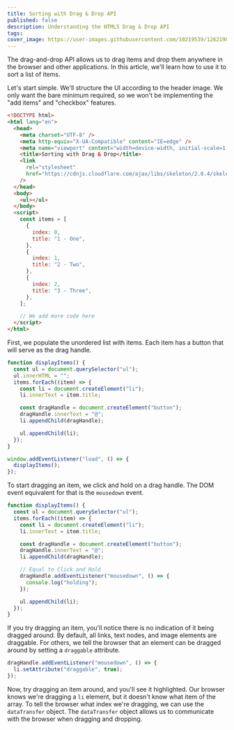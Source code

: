 ```yaml
---
title: Sorting with Drag & Drop API
published: false
description: Understanding the HTML5 Drag & Drop API
tags:
cover_image: https://user-images.githubusercontent.com/10219539/126219879-543edda3-088b-4314-bf6a-0783b86d44cb.png
---
```


The drag-and-drop API allows us to drag items and drop them anywhere in the browser and other applications. In this article, we'll learn how to use it to sort a list of items.

Let's start simple. We'll structure the UI according to the header image. We only want the bare minimum required, so we won't be implementing the "add items" and "checkbox" features.

```html
<!DOCTYPE html>
<html lang="en">
  <head>
    <meta charset="UTF-8" />
    <meta http-equiv="X-UA-Compatible" content="IE=edge" />
    <meta name="viewport" content="width=device-width, initial-scale=1.0" />
    <title>Sorting with Drag & Drop</title>
    <link
      rel="stylesheet"
      href="https://cdnjs.cloudflare.com/ajax/libs/skeleton/2.0.4/skeleton.min.css"
    />
  </head>
  <body>
    <ul></ul>
  </body>
  <script>
    const items = [
      {
        index: 0,
        title: "1 - One",
      },
      {
        index: 1,
        title: "2 - Two",
      },
      {
        index: 2,
        title: "3 - Three",
      },
    ];

    // We add more code here
  </script>
</html>
```

First, we populate the unordered list with items. Each item has a button that will serve as the drag handle.

```js
function displayItems() {
  const ul = document.querySelector("ul");
  ul.innerHTML = "";
  items.forEach((item) => {
    const li = document.createElement("li");
    li.innerText = item.title;

    const dragHandle = document.createElement("button");
    dragHandle.innerText = "@";
    li.appendChild(dragHandle);

    ul.appendChild(li);
  });
}

window.addEventListener("load", () => {
  displayItems();
});
```

To start dragging an item, we click and hold on a drag handle. The DOM event equivalent for that is the `mousedown` event.

```js
function displayItems() {
  const ul = document.querySelector("ul");
  items.forEach((item) => {
    const li = document.createElement("li");
    li.innerText = item.title;

    const dragHandle = document.createElement("button");
    dragHandle.innerText = "@";
    li.appendChild(dragHandle);

    // Equal to Click and Hold
    dragHandle.addEventListener("mousedown", () => {
      console.log("holding");
    });

    ul.appendChild(li);
  });
}
```

If you try dragging an item, you'll notice there is no indication of it being dragged around. By default, all links, text nodes, and image elements are draggable. For others, we tell the browser that an element can be dragged around by setting a `draggable` attribute.

```js
dragHandle.addEventListener("mousedown", () => {
  li.setAttribute("draggable", true);
});
```

Now, try dragging an item around, and you'll see it highlighted. Our browser knows we're dragging a `li` element, but it doesn't know what item of the array. To tell the browser what index we're dragging, we can use the `dataTransfer` object. The `dataTransfer` object allows us to communicate with the browser when dragging and dropping.
